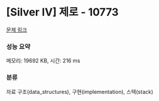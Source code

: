# [Silver IV] 제로 - 10773 

[문제 링크](https://www.acmicpc.net/problem/10773) 

### 성능 요약

메모리: 19692 KB, 시간: 216 ms

### 분류

자료 구조(data_structures), 구현(implementation), 스택(stack)

